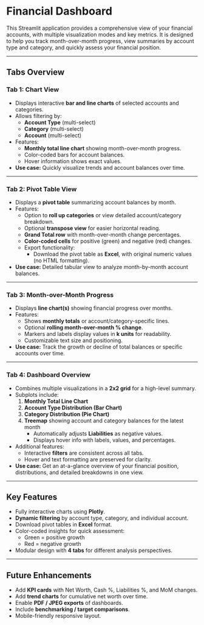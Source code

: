 # Financial Dashboard

This Streamlit application provides a comprehensive view of your financial accounts, with multiple visualization modes and key metrics. It is designed to help you track month-over-month progress, view summaries by account type and category, and quickly assess your financial position.

---

## Tabs Overview

### Tab 1: Chart View
- Displays interactive **bar and line charts** of selected accounts and categories.
- Allows filtering by:
  - **Account Type** (multi-select)
  - **Category** (multi-select)
  - **Account** (multi-select)
- Features:
  - **Monthly total line chart** showing month-over-month progress.
  - Color-coded bars for account balances.
  - Hover information shows exact values.
- **Use case:** Quickly visualize trends and account balances over time.

---

### Tab 2: Pivot Table View
- Displays a **pivot table** summarizing account balances by month.
- Features:
  - Option to **roll up categories** or view detailed account/category breakdown.
  - Optional **transpose view** for easier horizontal reading.
  - **Grand Total row** with month-over-month change percentages.
  - **Color-coded cells** for positive (green) and negative (red) changes.
  - Export functionality:
    - Download the pivot table as **Excel**, with original numeric values (no HTML formatting).
- **Use case:** Detailed tabular view to analyze month-by-month account balances.

---

### Tab 3: Month-over-Month Progress
- Displays **line chart(s)** showing financial progress over months.
- Features:
  - Shows **monthly totals** or account/category-specific lines.
  - Optional **rolling month-over-month % change**.
  - Markers and labels display values in **k units** for readability.
  - Customizable text size and positioning.
- **Use case:** Track the growth or decline of total balances or specific accounts over time.

---

### Tab 4: Dashboard Overview
- Combines multiple visualizations in a **2x2 grid** for a high-level summary.
- Subplots include:
  1. **Monthly Total Line Chart**
  2. **Account Type Distribution (Bar Chart)**
  3. **Category Distribution (Pie Chart)**
  4. **Treemap** showing account and category balances for the latest month
     - Automatically adjusts **Liabilities** as negative values.
     - Displays hover info with labels, values, and percentages.
- Additional features:
  - Interactive **filters** are consistent across all tabs.
  - Hover and text formatting are preserved for clarity.
- **Use case:** Get an at-a-glance overview of your financial position, distributions, and detailed breakdowns in one view.

---

## Key Features
- Fully interactive charts using **Plotly**.
- **Dynamic filtering** by account type, category, and individual account.
- Download pivot tables in **Excel** format.
- Color-coded insights for quick assessment:
  - Green = positive growth
  - Red = negative growth
- Modular design with **4 tabs** for different analysis perspectives.

---

## Future Enhancements
- Add **KPI cards** with Net Worth, Cash %, Liabilities %, and MoM changes.
- Add **trend charts** for cumulative net worth over time.
- Enable **PDF / JPEG exports** of dashboards.
- Include **benchmarking / target comparisons**.
- Mobile-friendly responsive layout.
